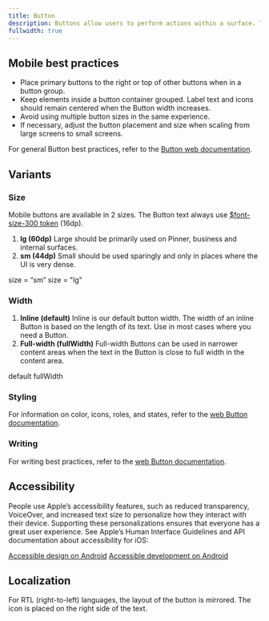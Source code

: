 ```yaml
---
title: Button
description: Buttons allow users to perform actions within a surface. They can be used alone for immediate action, or as a trigger for another component, like [Dropdown](/web/dropdown) or [Popover](/web/popover).
fullwidth: true
---
```


<ImgContainer src="https://i.pinimg.com/originals/a8/24/be/a824be59514046f5088ae0f56a135b55.png" alt="a red button that says Save" />

## Mobile best practices

- Place primary buttons to the right or top of other buttons when in a button group.
- Keep elements inside a button container grouped. Label text and icons should remain centered when the Button width increases.
- Avoid using multiple button sizes in the same experience.
- If necessary, adjust the button placement and size when scaling from large screens to small screens.

For general Button best practices, refer to the [Button web documentation](/web/button).

## Variants

### Size

Mobile buttons are available in 2 sizes. The Button text always use [$font-size-300 token](/foundations/design_tokens#Font-size) (16dp).

1. **lg (60dp)**
   Large should be primarily used on Pinner, business and internal surfaces.
2. **sm (44dp)**
   Small should be used sparingly and only in places where the UI is very dense.

<TwoCol>
<Group>
<ImgContainer src="https://i.pinimg.com/originals/33/8b/84/338b84c2f282d39a9fe20dcf7b3b9622.png" alt="a small red button that says Save" />
size = “sm”
</Group>

<Group>
<ImgContainer src="https://i.pinimg.com/originals/6e/da/6b/6eda6b3f5412607b31d58446b97d57c1.png" alt="a large red button that says Save"/>
size = "lg"
</Group>
</TwoCol>

### Width

1. **Inline (default)**
   Inline is our default button width. The width of an inline Button is based on the length of its text. Use in most cases where you need a Button.
2. **Full-width (fullWidth)**
   Full-width Buttons can be used in narrower content areas when the text in the Button is close to full width in the content area.

<TwoCol>
<Group>
<ImgContainer src="https://i.pinimg.com/originals/ef/87/89/ef878985da4fe1eb9a18471ec0506aca.png" alt="a default button that says Save and is the length of its text"/>
default
</Group>

<Group>
<ImgContainer src="https://i.pinimg.com/originals/41/aa/cd/41aacd4f33058566574f283498a3612c.png" alt="a fullwidth button that says Save and is the full width of the content area"/>
fullWidth
</Group>
</TwoCol>

### Styling

For information on color, icons, roles, and states, refer to the [web Button documentation](/web/button).

### Writing

For writing best practices, refer to the [web Button documentation](/web/button).

## Accessibility

People use Apple’s accessibility features, such as reduced transparency, VoiceOver, and increased text size to personalize how they interact with their device. Supporting these personalizations ensures that everyone has a great user experience. See Apple’s Human Interface Guidelines and API documentation about accessibility for iOS:

[Accessible design on Android](ACCESSIBLE_DESIGN_ANDROID)
[Accessible development on Android](ACCESSIBLE_DEVELOPMENT_ANDROID)

## Localization

For RTL (right-to-left) languages, the layout of the button is mirrored. The icon is placed on the right side of the text.
